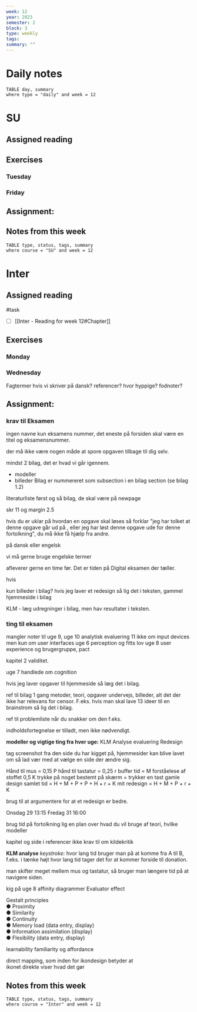 ```yaml
---
week: 12
year: 2023
semester: 2
block: 3
type: weekly 
tags: 
summary: ""
---
```

# Daily notes
```dataview
TABLE day, summary 
where type = "daily" and week = 12
```
# SU
## Assigned reading
## Exercises 
### Tuesday 
### Friday
## Assignment:

## Notes from this week
```dataview
TABLE type, status, tags, summary
where course = "SU" and week = 12
```

# Inter
## Assigned reading
#task
 - [ ] [[Inter - Reading for week 12#Chapter]]

## Exercises 
### Monday
### Wednesday 
Fagtermer hvis vi skriver på dansk?
referencer? hvor hyppige?
fodnoter?

## Assignment:
### krav til Eksamen 
ingen navne kun eksamens nummer, det eneste på forsiden skal være en titel og eksamensnummer. 

der må ikke være nogen måde at spore opgaven tilbage til dig selv.

mindst 2 bilag, det er hvad vi går igennem. 
- modeller 
- billeder 
Bilag er nummereret som subsection i en bilag section 
(se bilag 1.2)

literaturliste først og så bilag, de skal være på newpage

skr 11 og margin 2.5

hvis du er uklar på hvordan en opgave skal løses så forklar "jeg har tolket at denne opgave går ud på , eller jeg har løst denne opgave ude for denne fortolkning", du må ikke få hjælp fra andre. 

på dansk eller engelsk 

vi må gerne bruge engelske termer 

afleverer gerne en time før. Det er tiden på Digital eksamen der tæller. 

hvis 

kun billeder i bilag? hvis jeg laver et redesign så lig det i teksten, gammel hjemmeside i bilag

KLM - læg udregninger i bilag, men hav resultater i teksten.

### ting til eksamen
mangler noter til 
uge 9,
uge 10 analytisk evaluering
11 ikke om input devices men kun om user interfaces
uge 6 perception og fitts lov
uge 8 user experience og brugergruppe, pact

kapitel 2 validitet. 

uge 7 handlede om cognition

hvis jeg laver opgaver til hjemmeside så læg det i bilag. 

ref til bilag 1 gang
metoder, teori, opgaver undervejs, billeder, alt det der ikke har relevans for censor. F.eks. hvis man skal lave 13 ideer til en brainstrom så lig det i bilag. 

ref til problemliste når du snakker om den f.eks. 

indholdsfortegnelse er tilladt, men ikke nødvendigt.

**modeller og vigtige ting fra hver uge:**
KLM Analyse
evaluering 
Redesign 

tag screenshot fra den side du har kigget på, hjemmesider kan blive lavet om så lad vær med at vælge en side der ændre sig. 

Hånd til mus = 0,15
P hånd til tastatur = 0,25
r  buffer tid =
M forståelese af stoffet 0,5
K trykke på noget bestemt på skærm = trykker en tast 
gamle design
samlet tid = H + M + P + P + H + r + K
mit redesign = H + M + P +  r + K

brug til at argumentere for at et redesign er bedre. 

Onsdag 29 13:15
Fredag 31 16:00

brug tid på fortolkning 
lig en plan over hvad du vil bruge af teori, hvilke modeller 

kapitel og side i referencer
ikke krav til om kildekritik 


**KLM analyse**
*keystroke:* hvor lang tid bruger man på at komme fra A til B, f.eks. i tænke højt hvor lang tid tager det for at kommer forside til donation. 

man skifter meget mellem mus og tastatur, så bruger man længere tid på at navigere siden. 



kig på uge 8 affinity diagrammer
Evaluator effect

Gestalt principles  
● Proximity  
● Similarity  
● Continuity  
● Memory load (data entry, display)  
● Information assimilation (display)  
● Flexibility (data entry, display)

learnability
familiarity og affordance

direct mapping, som inden for ikondesign betyder at  
ikonet direkte viser hvad det gør
## Notes from this week
```dataview
TABLE type, status, tags, summary
where course = "Inter" and week = 12
```

